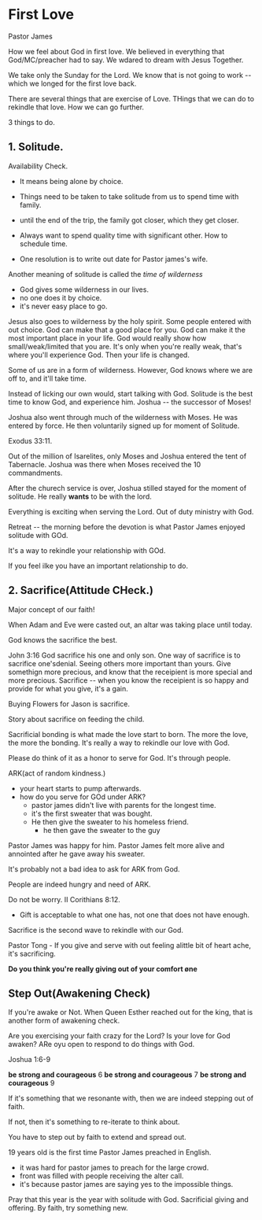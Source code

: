 # First Love

Pastor James

How we feel about God in first love. 
We believed in everything that God/MC/preacher had to say.
We wdared to dream with Jesus Together.

We take only the Sunday for the Lord. We know that is not going to work -- which we longed for the first love back.

There are several things that are exercise of Love. THings that we can do to rekindle that love. How we can go further.

3 things to do.

## 1. Solitude.

Availability Check.

- It means being alone by choice.
- Things need to be taken to take solitude from us to spend time with family.
- until the end of the trip, the family got closer, which they get closer.

- Always want to spend quality time with significant other. How to schedule time.
- One resolution is to write out date for Pastor james's wife.

Another meaning of solitude is called the *time of wilderness*
- God gives some wilderness in our lives.
- no one does it by choice.
- it's never easy place to go.

Jesus also goes to wilderness by the holy spirit. Some people entered with out choice. God can make that a good place for you. God can make it the most important place in your life. God would really show how small/weak/limited that you are. It's only when you're really weak, that's where you'll experience God. Then your life is changed.

Some of us are in a form of wilderness. However, God knows where we are off to, and it'll take time.

Instead of licking our own would, start talking with God. Solitude is the best time to know God, and experience him. Joshua -- the successor of Moses!

Joshua also went through much of the wilderness with Moses. He was entered by force. He then voluntarily signed up for moment of Solitude.

Exodus 33:11.

Out of the million of Isarelites, only Moses and Joshua entered the tent of Tabernacle. Joshua was there when Moses received the 10 commandments.  

After the churech service is over, Joshua stilled stayed for the moment of solitude. He really **wants** to be with the lord.

Everything is exciting when serving the Lord. Out of duty ministry with God.

Retreat -- the morning before the devotion is what Pastor James enjoyed solitude with GOd.

It's a way to rekindle your relationship with GOd.

If you feel ilke you have an important relationship to do.

## 2. Sacrifice(Attitude CHeck.)

Major concept of our faith! 

When Adam and Eve were casted out, an altar was taking place until today.

God knows the sacrifice the best.

John 3:16 God sacrifice his one and only son. One way of sacrifice is to sacrifice one'sdenial.
Seeing others more important than yours. Give somethign more precious, and know that the receipient is more special and more precious. Sacrifice -- when you know the receipient is so happy and provide for what you give, it's a gain.

Buying Flowers for Jason is sacrifice.

Story about sacrifice on feeding the child.

Sacrificial bonding is what made the love start to born. The more the love, the more the bonding. It's really a way to rekindle our love with God.

Please do think of it as a honor to serve for God. It's through people.

ARK(act of random kindness.)
- your heart starts to pump afterwards.
- how do you serve for GOd under ARK?
    - pastor james didn't live with parents for the longest time.
    - it's the first sweater that was bought.
    - He then give the sweater to his homeless friend.
        - he then gave the sweater to the guy
 
Pastor James was happy for him.
Pastor James felt more alive and annointed after he gave away his sweater.

It's probably not a bad idea to ask for ARK from God.

People are indeed hungry and need of ARK.

Do not be worry. II Corithians 8:12.
- Gift is acceptable to what one has, not one that does not have enough.

Sacrifice is the second wave to rekindle with our God.

Pastor Tong - If you give and serve with out feeling alittle bit of heart ache, it's sacrificing.

**Do you think you're really giving out of your comfort øne**

## Step Out(Awakening Check)

If you're awake or Not. When Queen Esther reached out for the king, that is another form of awakening check.

Are you exercising your faith crazy for the Lord? Is your love for God awaken? ARe oyu open to respond to do things with God.

Joshua 1:6-9

**be strong and courageous** 6
**be strong and courageous** 7 
**be strong and courageous** 9 

If it's something that we resonante with, then we are indeed stepping out of faith.

If not, then it's something to re-iterate to think about.

You have to step out by faith to extend and spread out.

19 years old is the first time Pastor James preached in English.
- it was hard for pastor james to preach for the large crowd.
- front was filled with people receiving the alter call.
- it's because pastor james are saying yes to the impossible things.
    
Pray that this year is the year with solitude with God. Sacrificial giving and offering. By faith, try something new.